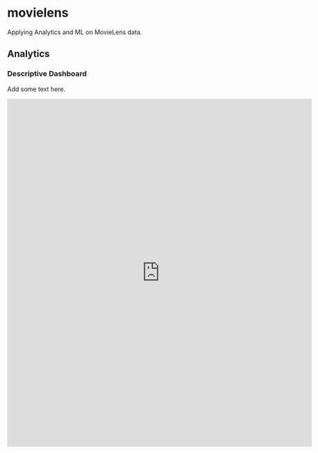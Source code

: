 # movielens

Applying Analytics and ML on MovieLens data.

## Analytics

### Descriptive Dashboard
Add some text here.

<iframe seamless frameborder="0" src="https://public.tableau.com/views/Profile_25/Profile?:embed=yes&:display_count=yes&:showVizHome=no" width = '700' height = '800' scrolling='yes' ></iframe>
